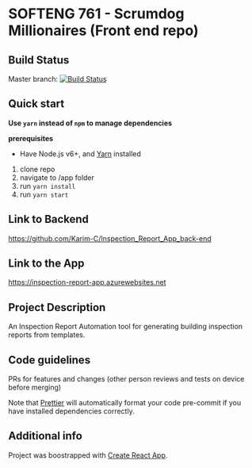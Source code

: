 # SOFTENG 761 - Scrumdog Millionaires (Front end repo)

## Build Status

Master branch: [![Build Status](https://travis-ci.com/Karim-C/Inspection_Report_App_front-end.svg?token=aUW8TwnwNhqKCHbwaCXT&branch=master)](https://travis-ci.com/Karim-C/Inspection_Report_App_front-end)

## Quick start

**Use `yarn` instead of `npm` to manage dependencies**

**prerequisites**

- Have Node.js v6+, and [Yarn](https://yarnpkg.com/en/) installed

1. clone repo
2. navigate to /app folder
3. run `yarn install`
4. run `yarn start`

## Link to Backend

https://github.com/Karim-C/Inspection_Report_App_back-end

## Link to the App

https://inspection-report-app.azurewebsites.net

## Project Description

An Inspection Report Automation tool for generating building inspection reports from templates.

## Code guidelines

PRs for features and changes (other person reviews and tests on device before merging)

Note that [Prettier](https://github.com/prettier/prettier) will automatically format your code pre-commit if you have installed dependencies correctly.

## Additional info

Project was boostrapped with [Create React App](https://github.com/facebook/create-react-app).
